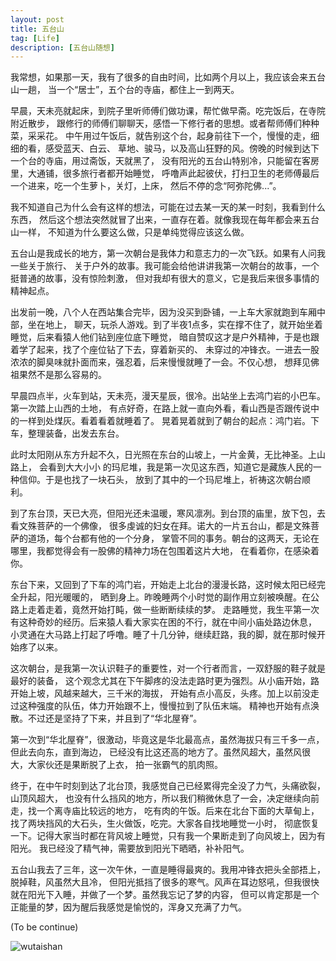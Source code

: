 ```yaml
---
layout: post
title: 五台山
tag: [Life]
description: [五台山随想]
---
```


我常想，如果那一天，我有了很多的自由时间，比如两个月以上，我应该会来五台山一趟，
当一个“居士”，五个台的寺庙，都住上一到两天。

早晨，天未亮就起床，到院子里听师傅们做功课，帮忙做早斋。吃完饭后，在寺院附近散步，
跟修行的师傅们聊聊天，感悟一下修行者的思想。或者帮师傅们种种菜，采采花。
中午用过午饭后，就告别这个台，起身前往下一个，慢慢的走，细细的看，感受蓝天、白云、
草地、骏马，以及高山狂野的风。傍晚的时候到达下一个台的寺庙，用过斋饭，天就黑了，
没有阳光的五台山特别冷，只能留在客房里，大通铺，很多旅行者都开始睡觉，
呼噜声此起彼伏，打扫卫生的老师傅最后一个进来，吃一个生萝卜，关灯，上床，
然后不停的念“阿弥陀佛...”。

我不知道自己为什么会有这样的想法，可能在过去某一天的某一时刻，我看到什么东西，
然后这个想法突然就冒了出来，一直存在着。就像我现在每年都会来五台山一样，
不知道为什么要这么做，只是单纯觉得应该这么做。

五台山是我成长的地方，第一次朝台是我体力和意志力的一次飞跃。如果有人问我一些关于旅行、
关于户外的故事。我可能会给他讲讲我第一次朝台的故事，一个挺普通的故事，没有惊险刺激，
但对我却有很大的意义，它是我后来很多事情的精神起点。

出发前一晚，八个人在西站集合完毕，因为没买到卧铺，一上车大家就跑到车厢中部，坐在地上，
聊天，玩杀人游戏。到了半夜1点多，实在撑不住了，就开始坐着睡觉，后来看猿人他们钻到座位底下睡觉，
暗自赞叹这才是户外精神，于是也跟着学了起来，找了个座位钻了下去，穿着新买的、
未穿过的冲锋衣。一进去一股浓浓的脚臭味就扑面而来，强忍着，后来慢慢就睡了一会。不仅心想，
想拜见佛祖果然不是那么容易的。

早晨四点半，火车到站，天未亮，漫天星辰，很冷。出站坐上去鸿门岩的小巴车。第一次踏上山西的土地，
有点好奇，在路上就一直向外看，看山西是否跟传说中的一样到处煤灰。看着看着就睡着了。
晃着晃着就到了朝台的起点：鸿门岩。下车，整理装备，出发去东台。

此时太阳刚从东方升起不久，日光照在东台的山坡上，一片金黄，无比神圣。上山路上，
会看到大大小小 的玛尼堆，我是第一次见这东西，知道它是藏族人民的一种信仰。于是也找了一块石头，
放到了其中的一个玛尼堆上，祈祷这次朝台顺利。

到了东台顶，天已大亮，但阳光还未温暖，寒风凛冽。到台顶的庙里，放下包，去看文殊菩萨的一个佛像，
很多虔诚的妇女在拜。诺大的一片五台山，都是文殊菩萨的道场，每个台都有他的一个分身，
掌管不同的事务。朝台的这两天，无论在哪里，我都觉得会有一股佛的精神力场在包围着这片大地，
在看着你，在感染着你。

东台下来，又回到了下车的鸿门岩，开始走上北台的漫漫长路，这时候太阳已经完全升起，阳光暖暖的，
晒到身上。昨晚睡两个小时觉的副作用立刻被唤醒。在公路上走着走着，竟然开始打盹，做一些断断续续的梦。
走路睡觉，我生平第一次有这种奇妙的经历。后来猿人看大家实在困的不行，就在中间小庙处路边休息，
小灵通在大马路上打起了呼噜。睡了十几分钟，继续赶路，我的脚，就在那时候开始疼了以来。

这次朝台，是我第一次认识鞋子的重要性，对一个行者而言，一双舒服的鞋子就是最好的装备，
这个观念尤其在下午脚疼的没法走路时更为强烈。从小庙开始，路开始上坡，风越来越大，三千米的海拔，
开始有点小高反，头疼。加上以前没走过这种强度的队伍，体力开始跟不上，慢慢拉到了队伍末端。
精神也开始有点涣散。不过还是坚持了下来，并且到了“华北屋脊”。

第一次到“华北屋脊”，很激动，毕竟这是华北最高点，虽然海拔只有三千多一点，但此去向东，直到海边，
已经没有比这还高的地方了。虽然风超大，虽然风很大，大家伙还是果断脱了上衣，
拍一张霸气的肌肉照。

终于，在中午时刻到达了北台顶，我感觉自己已经累得完全没了力气，头痛欲裂，山顶风超大，
也没有什么挡风的地方，所以我们稍微休息了一会，决定继续向前走，找一个离寺庙比较远的地方，
吃有肉的午饭。后来在北台下面的大草甸上，找了两块挡风的大石头，生火做饭，吃完。大家各自找地睡觉一小时，
彻底恢复一下。记得大家当时都在背风坡上睡觉，只有我一个果断走到了向风坡上，因为有阳光。
我已经没了精气神，需要放到阳光下晒晒，补补阳气。

五台山我去了三年，这一次午休，一直是睡得最爽的。我用冲锋衣把头全部捂上，脱掉鞋，风虽然大且冷，
但阳光抵挡了很多的寒气。风声在耳边怒吼，但我很快就在阳光下入睡，并做了一个梦。虽然我忘记了梦的内容，
但可以肯定那是一个正能量的梦，因为醒后我感觉是愉悦的，浑身又充满了力气。

(To be continue)

![wutaishan]({{root_url}}/images/wutaishan.jpg "wutaishan")

